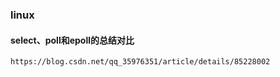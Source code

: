 ### linux
#### select、poll和epoll的总结对比

    https://blog.csdn.net/qq_35976351/article/details/85228002
